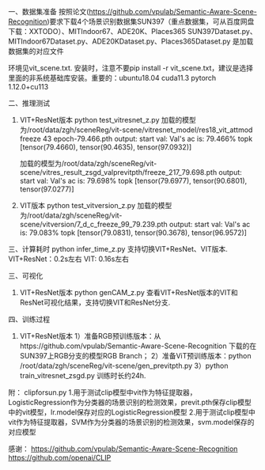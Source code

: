 一、数据集准备
按照论文(https://github.com/vpulab/Semantic-Aware-Scene-Recognition)要求下载4个场景识别数据集SUN397（重点数据集，可从百度网盘下载：XXTODO）、MITIndoor67、ADE20K、Places365 
SUN397Dataset.py、MITIndoor67Dataset.py、ADE20KDataset.py、Places365Dataset.py 是加载数据集的对应文件

环境见vit_scene.txt. 安装时，注意不要pip install -r vit_scene.txt，建议是选择里面的非系统基础库安装。重要的：ubuntu18.04 cuda11.3 pytorch 1.12.0+cu113

二、推理测试
1. VIT+ResNet版本
   python test_vitresnet_z.py 
   加载的模型为/root/data/zgh/sceneReg/vit-scene/vitresnet_model/res18_vit_attmod freeze 43 epoch-79.466.pth 
   output:
    start val:
    Val's ac is: 79.466%
    topk [tensor(79.4660), tensor(90.4635), tensor(97.0932)] 
    
   加载的模型为/root/data/zgh/sceneReg/vit-scene/vitres_result_zsgd_valprevitpth/freeze_217_79.698.pth
   output:
    start val:
    Val's ac is: 79.698%
    topk [tensor(79.6977), tensor(90.6801), tensor(97.0277)] 

2. VIT版本
   python test_vitversion_z.py 
   加载的模型为/root/data/zgh/sceneReg/vit-scene/vitversion/7_d_c_freeze_99_79.239.pth 
   output:
    start val:
    Val's ac is: 79.083%
    topk [tensor(79.0831), tensor(90.3678), tensor(96.9572)] 

三、计算耗时
    python infer_time_z.py 
   支持切换VIT+ResNet、VIT版本. 
   VIT+ResNet：0.2s左右 
   VIT: 0.16s左右
    

三、可视化 
1. VIT+ResNet版本 
   python genCAM_z.py 
   查看VIT+ResNet版本的VIT和ResNet可视化结果，支持切换VIT和ResNet分支. 


四、训练过程
1. VIT+ResNet版本
1）准备RGB预训练版本：从https://github.com/vpulab/Semantic-Aware-Scene-Recognition 下载的在SUN397上RGB分支的模型RGB Branch；
2）准备ViT预训练版本：python /root/data/zgh/sceneReg/vit-scene/gen_previtpth.py 
3）python train_vitresnet_zsgd.py 训练时长约24h. 

附：
clipforsun.py
1.用于测试clip模型中vit作为特征提取器，LogisticRegression作为分类器的场景识别的检测效果，previt.pth保存clip模型中的vit模型，lr.model保存对应的LogisticRegression模型
2.用于测试clip模型中vit作为特征提取器，SVM作为分类器的场景识别的检测效果，svm.model保存的对应模型

感谢：
https://github.com/vpulab/Semantic-Aware-Scene-Recognition
https://github.com/openai/CLIP
